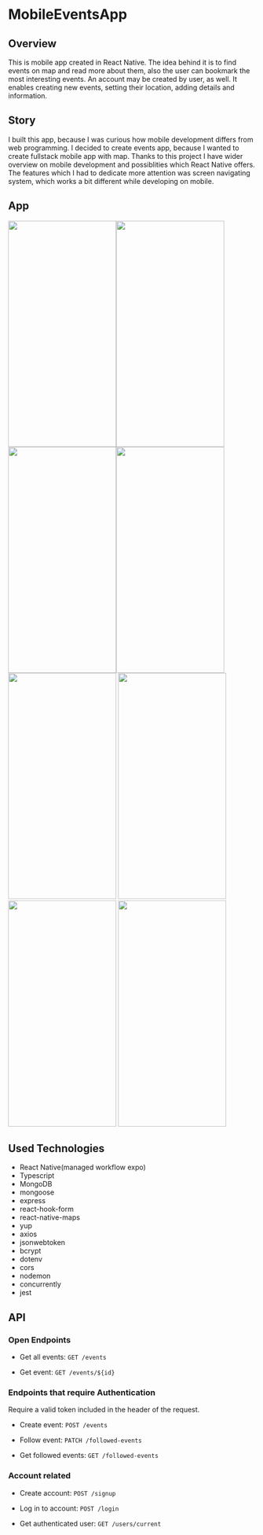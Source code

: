 # MobileEventsApp

## Overview
This is mobile app created in React Native. The idea behind it is to find events on map and read more about them, also the user can bookmark the most interesting events. 
An account may be created by user, as well. It enables creating new events, setting their location, adding  details and information.

## Story
I built this app, because I was curious how mobile development differs from web programming. I decided to create events app, because I wanted to create fullstack mobile app with map.
Thanks to this project I have wider overview on mobile development and possiblities which React Native offers. The features which I had to dedicate more attention was screen navigating system, which works a bit different while developing on mobile.

## App

<img src="https://res.cloudinary.com/detfhw9ll/image/upload/r_50/v1679934609/eventsMobileApp/assets/EventsApp1_afftrf.png" width=220 height=460><img src="https://res.cloudinary.com/detfhw9ll/image/upload/r_50/v1679935535/eventsMobileApp/assets/EventsAppFollow_d5ke4n.png" width=220 height=460><img src="https://res.cloudinary.com/detfhw9ll/image/upload/r_50/v1679934609/eventsMobileApp/assets/EventsApp3_vzthih.png" width=220 height=460><img src="https://res.cloudinary.com/detfhw9ll/image/upload/v1679934609/eventsMobileApp/assets/EventsAppSignup_zgjndy.png" width=220 height=460><img src="https://res.cloudinary.com/detfhw9ll/image/upload/r_50/v1685221004/eventsMobileApp/assets/EventsAppSignupError_inbhqk.png" width=220 height=460>
<img src="https://res.cloudinary.com/detfhw9ll/image/upload/r_50/v1679935534/eventsMobileApp/assets/EventsAppAccount_kiwbdz.png" width=220 height=460>
<img src="https://res.cloudinary.com/detfhw9ll/image/upload/r_50/v1679935534/eventsMobileApp/assets/EventsAppFav_frljiq.png" width=220 height=460>
<img src="https://res.cloudinary.com/detfhw9ll/image/upload/r_50/v1679935534/eventsMobileApp/assets/EventsAppCreateEvent_ymp2vw.png" width=220 height=460>

## Used Technologies
- React Native(managed workflow expo)
- Typescript
- MongoDB
- mongoose
- express
- react-hook-form
- react-native-maps
- yup
- axios
- jsonwebtoken
- bcrypt
- dotenv
- cors
- nodemon
- concurrently
- jest

## API

### Open Endpoints

- Get all events: ```GET /events```

- Get event: ```GET /events/${id}```

### Endpoints that require Authentication
Require a valid token included in the header of the request.

- Create event: ```POST /events```

- Follow event: ```PATCH /followed-events```

- Get followed events: ```GET /followed-events```

### Account related

- Create account: ```POST /signup```

- Log in to account: ```POST /login```

- Get authenticated user: ```GET /users/current```
